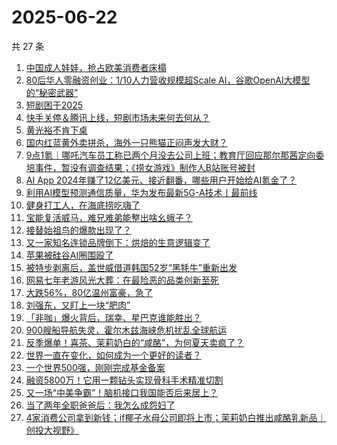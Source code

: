 # 2025-06-22

共 27 条

<!-- BEGIN 36KR -->
<!-- 最后更新时间 2025-06-22 05:07:25 +0800 -->
1. [中国成人娃娃，抢占欧美消费者床榻](https://36kr.com/p/3344297716335238)
1. [80后华人零融资创业：1/10人力营收规模超Scale AI，谷歌OpenAI大模型的“秘密武器”](https://36kr.com/p/3344800356238216)
1. [短剧困于2025](https://36kr.com/p/3344910043333509)
1. [快手关停＆腾讯上线，短剧市场未来何去何从？](https://36kr.com/p/3345525588122248)
1. [黄光裕不肯下桌](https://36kr.com/p/3344780297945988)
1. [国内红蓝黄外卖拼杀，海外一只熊猫正闷声发大财？](https://36kr.com/p/3341647935890952)
1. [9点1氪｜哪吒汽车员工称已两个月没去公司上班；教育厅回应那尔那茜定向委培事件，暂没有调查结果；《捞女游戏》制作人B站账号被封](https://36kr.com/p/3345543820041093)
1. [AI App 2024年赚了12亿美元、接近翻番，哪些用户开始给AI氪金了？](https://36kr.com/p/3344897632912005)
1. [利用AI模型预测通信质量，华为发布最新5G-A技术丨最前线](https://36kr.com/p/3344715497227138)
1. [健身打工人，在海底捞吃嗨了](https://36kr.com/p/3344825051186053)
1. [宝能复活威马，难兄难弟能整出啥幺蛾子？](https://36kr.com/p/3345560104737409)
1. [接替始祖鸟的爆款出现了？](https://36kr.com/p/3344886379250564)
1. [又一家知名连锁品牌倒下：烘焙的生意逻辑变了](https://36kr.com/p/3344826426459012)
1. [苹果被硅谷AI圈围殴了](https://36kr.com/p/3346020966668932)
1. [被特步剥离后，盖世威借道韩国52岁“黑牦牛”重新出发](https://36kr.com/p/3344916635910793)
1. [网易七年老游风光大葬：在最险恶的品类创新至死](https://36kr.com/p/3343512038458241)
1. [大跌56%，80亿温州富豪，急了](https://36kr.com/p/3345640950651013)
1. [刘强东，又盯上一块“肥肉”](https://36kr.com/p/3345781374917509)
1. [「非咖」爆火背后，瑞幸、星巴克谁能胜出？](https://36kr.com/p/3345542126787456)
1. [900艘船导航失灵，霍尔木兹海峡危机扰乱全球航运](https://36kr.com/p/3345548688022408)
1. [反季爆单！喜茶、茉莉奶白的“咸酪”，为何夏天卖疯了？](https://36kr.com/p/3345570421611401)
1. [世界一直在变化，如何成为一个更好的读者？](https://36kr.com/p/3309516359081478)
1. [一个世界500强，刚刚完成基金备案](https://36kr.com/p/3345624218622593)
1. [融资5800万！它用一颗钻头实现骨科手术精准切割](https://36kr.com/p/3345488699185799)
1. [又一场“中美争霸”！脑机接口我国能否后来居上？](https://36kr.com/p/3345488655293319)
1. [当了两年全职爸爸后：我怎么成怨妇了](https://36kr.com/p/3344538039272070)
1. [4家消费公司拿到新钱；if椰子水母公司即将上市；茉莉奶白推出咸酪乳新品｜创投大视野》](https://36kr.com/p/3346024488442760)
<!-- END 36KR -->